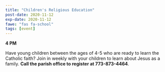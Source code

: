 ```yaml
---
title: "Children's Religious Education"
post-date: 2020-11-12
exp-date: 2020-11-12
fawe: "fas fa-school"
tags: [event]
---
```

**4 PM**

Have young children between the ages of 4-5 who are ready to learn the Catholic faith? Join in weekly with your children to learn about Jesus as a family. **Call the parish office to register at 773-873-4464**.